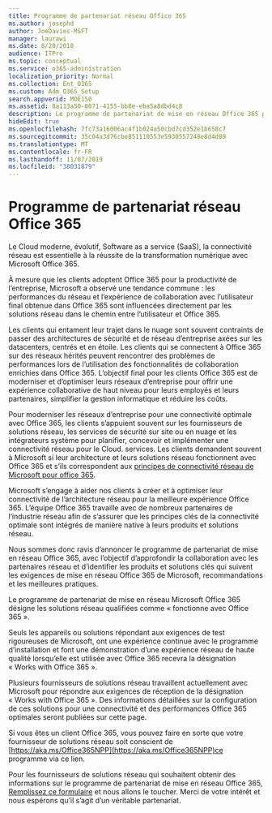 ```yaml
---
title: Programme de partenariat réseau Office 365
ms.author: josephd
author: JoeDavies-MSFT
manager: laurawi
ms.date: 8/20/2018
audience: ITPro
ms.topic: conceptual
ms.service: o365-administration
localization_priority: Normal
ms.collection: Ent_O365
ms.custom: Adm_O365_Setup
search.appverid: MOE150
ms.assetid: 8a113a50-0071-4155-bb8e-eba5a8dbd4c8
description: Le programme de partenariat de mise en réseau Office 365 permet à votre appareil de devenir certifié comme fonctionnant avec Office 365.
hideEdit: true
ms.openlocfilehash: 7fc73a16006ac4f1b024a50cbd7cd352e1b658c7
ms.sourcegitcommit: 35c04a3d76cbe851110553e5930557248e8d4d89
ms.translationtype: MT
ms.contentlocale: fr-FR
ms.lasthandoff: 11/07/2019
ms.locfileid: "38031879"
---
```

# <a name="office-365-networking-partner-program"></a>Programme de partenariat réseau Office 365

Le Cloud moderne, évolutif, Software as a service (SaaS), la connectivité réseau est essentielle à la réussite de la transformation numérique avec Microsoft Office 365.  

À mesure que les clients adoptent Office 365 pour la productivité de l’entreprise, Microsoft a observé une tendance commune : les performances du réseau et l’expérience de collaboration avec l’utilisateur final obtenue dans Office 365 sont influencées directement par les solutions réseau dans le chemin entre l’utilisateur et Office 365.  

Les clients qui entament leur trajet dans le nuage sont souvent contraints de passer des architectures de sécurité et de réseau d’entreprise axées sur les datacenters, centrés et en étoile. Les clients qui se connectent à Office 365 sur des réseaux hérités peuvent rencontrer des problèmes de performances lors de l’utilisation des fonctionnalités de collaboration enrichies dans Office 365. L’objectif final pour les clients Office 365 est de moderniser et d’optimiser leurs réseaux d’entreprise pour offrir une expérience collaborative de haut niveau pour leurs employés et leurs partenaires, simplifier la gestion informatique et réduire les coûts. 

Pour moderniser les réseaux d’entreprise pour une connectivité optimale avec Office 365, les clients s’appuient souvent sur les fournisseurs de solutions réseau, les services de sécurité sur site ou en nuage et les intégrateurs système pour planifier, concevoir et implémenter une connectivité réseau pour le Cloud. services. Les clients demandent souvent à Microsoft si leur architecture et leurs solutions réseau fonctionnent avec Office 365 et s’ils correspondent aux [principes de connectivité réseau de Microsoft pour office 365](https://aka.ms/PNC).  

Microsoft s’engage à aider nos clients à créer et à optimiser leur connectivité de l’architecture réseau pour la meilleure expérience Office 365. L’équipe Office 365 travaille avec de nombreux partenaires de l’industrie réseau afin de s’assurer que les principes clés de la connectivité optimale sont intégrés de manière native à leurs produits et solutions réseau. 

Nous sommes donc ravis d’annoncer le programme de partenariat de mise en réseau Office 365, avec l’objectif d’approfondir la collaboration avec les partenaires réseau et d’identifier les produits et solutions clés qui suivent les exigences de mise en réseau Office 365 de Microsoft, recommandations et les meilleures pratiques. 

Le programme de partenariat de mise en réseau Microsoft Office 365 désigne les solutions réseau qualifiées comme « fonctionne avec Office 365 ».  

Seuls les appareils ou solutions répondant aux exigences de test rigoureuses de Microsoft, ont une expérience continue avec le programme d’installation et font une démonstration d’une expérience réseau de haute qualité lorsqu’elle est utilisée avec Office 365 recevra la désignation « Works with Office 365 ».  

Plusieurs fournisseurs de solutions réseau travaillent actuellement avec Microsoft pour répondre aux exigences de réception de la désignation « Works with Office 365 ». Des informations détaillées sur la configuration de ces solutions pour une connectivité et des performances Office 365 optimales seront publiées sur cette page.  

Si vous êtes un client Office 365, vous pouvez faire en sorte que votre fournisseur de solutions réseau soit conscient de [https://aka.ms/Office365NPP](https://aka.ms/Office365NPP)ce programme via ce lien.

Pour les fournisseurs de solutions réseau qui souhaitent obtenir des informations sur le programme de partenariat de mise en réseau Office 365, [Remplissez ce formulaire](https://forms.office.com/Pages/ResponsePage.aspx?id=v4j5cvGGr0GRqy180BHbRyOZxByRF1dLgv7k6ye5z8pUMTNCVTYyVk9GNEYzWjFOVkI1SzdJNUkyWi4u) et nous allons le toucher. Merci de votre intérêt et nous espérons qu’il s’agit d’un véritable partenariat. 


